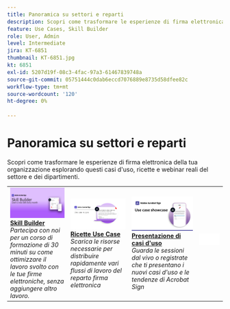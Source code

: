 ```yaml
---
title: Panoramica su settori e reparti
description: Scopri come trasformare le esperienze di firma elettronica di clienti e dipendenti attraverso questi casi d'uso, ricette e webinar reali del settore e dei dipartimenti
feature: Use Cases, Skill Builder
role: User, Admin
level: Intermediate
jira: KT-6851
thumbnail: KT-6851.jpg
kt: 6851
exl-id: 5207d19f-08c3-4fac-97a3-61467839748a
source-git-commit: 05751444c0dab6eccd7076889e8735d58dfee82c
workflow-type: tm+mt
source-wordcount: '120'
ht-degree: 0%

---
```


# Panoramica su settori e reparti

Scopri come trasformare le esperienze di firma elettronica della tua organizzazione esplorando questi casi d&#39;uso, ricette e webinar reali del settore e dei dipartimenti.

<table style="table-layout:fixed">
<tr>
  <td>
    <a href="innovation-series.md">
      <img alt="Skill Builder" src="../assets/SB_1280.jpg" />
    </a>
    <div>
    <a href="innovation-series.md"><strong>Skill Builder</strong></a>
    </div>
    <em>Partecipa con noi per un corso di formazione di 30 minuti su come ottimizzare il lavoro svolto con le tue firme elettroniche, senza aggiungere altro lavoro.</em>
    <br>
  </td>
  <td>
    <a href="recipes.md">
      <img alt="Ricette Use Case" src="../assets/Expand_RecipeR.png" />
    </a>
    <div>
    <a href="recipes.md"><strong>Ricette Use Case</strong></a>
    </div>
    <em>Scarica le risorse necessarie per distribuire rapidamente vari flussi di lavoro del reparto firma elettronica</em>
    <br>
  </td>
  <td>
    <a href="use-case-showcase.md">
      <img alt="Presentazione di casi d&apos;uso" src="../assets/UseCaseShowcaseR.png" />
    </a>
    <div>
    <a href="use-case-showcase.md"><strong>Presentazione di casi d'uso</strong></a>
    </div>
    <em>Guarda le sessioni dal vivo o registrate che ti presentano i nuovi casi d'uso e le tendenze di Acrobat Sign</em>
    <br>
  </td>
  <td>
    <img alt="Spaziatore" src="../assets/Whitespacer.png" />
    <div>
    <br>
  </td>
</tr>
</table>

